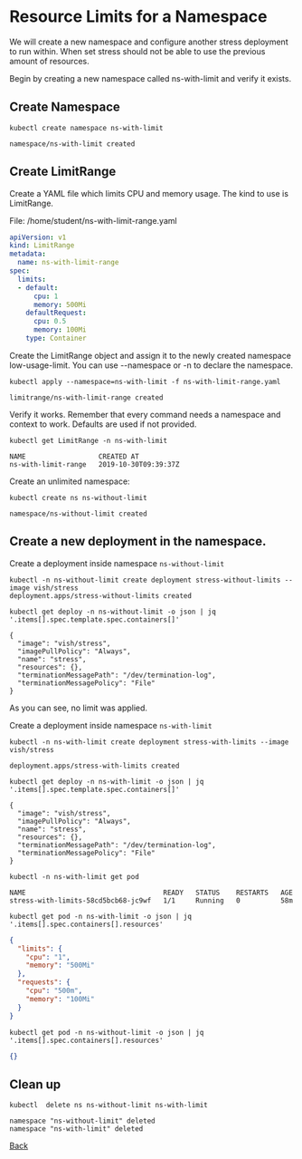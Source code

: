 # Resource Limits for a Namespace


We will create a new namespace and configure another stress deployment to run within. When set stress should not be able to use the previous amount of resources.

Begin by creating a new namespace called ns-with-limit and verify it exists.

## Create Namespace

```
kubectl create namespace ns-with-limit
```
```  
namespace/ns-with-limit created
```

## Create LimitRange

Create a YAML file which limits CPU and memory usage. The kind to use is LimitRange.

File: /home/student/ns-with-limit-range.yaml

```yaml
apiVersion: v1  
kind: LimitRange  
metadata:  
  name: ns-with-limit-range  
spec:  
  limits:  
  - default:  
      cpu: 1  
      memory: 500Mi  
    defaultRequest:  
      cpu: 0.5  
      memory: 100Mi  
    type: Container
```

Create the LimitRange object and assign it to the newly created namespace low-usage-limit. You can use --namespace or -n to declare the namespace.


```
kubectl apply --namespace=ns-with-limit -f ns-with-limit-range.yaml
```
```
limitrange/ns-with-limit-range created
```

Verify it works. Remember that every command needs a namespace and context to work. Defaults are used if not provided.

```
kubectl get LimitRange -n ns-with-limit
```
```
NAME                  CREATED AT
ns-with-limit-range   2019-10-30T09:39:37Z
```

Create an unlimited namespace:

```
kubectl create ns ns-without-limit
```
```
namespace/ns-without-limit created
```

## Create a new deployment in the namespace.

Create a deployment inside namespace `ns-without-limit`

```
kubectl -n ns-without-limit create deployment stress-without-limits --image vish/stress  
deployment.apps/stress-without-limits created
```

```
kubectl get deploy -n ns-without-limit -o json | jq '.items[].spec.template.spec.containers[]'
```
```
{
  "image": "vish/stress",
  "imagePullPolicy": "Always",
  "name": "stress",
  "resources": {},
  "terminationMessagePath": "/dev/termination-log",
  "terminationMessagePolicy": "File"
}
```
As you can see, no limit was applied.

Create a deployment inside namespace `ns-with-limit`

```
kubectl -n ns-with-limit create deployment stress-with-limits --image vish/stress
```
```
deployment.apps/stress-with-limits created
```

```
kubectl get deploy -n ns-with-limit -o json | jq '.items[].spec.template.spec.containers[]'
```
```
{
  "image": "vish/stress",
  "imagePullPolicy": "Always",
  "name": "stress",
  "resources": {},
  "terminationMessagePath": "/dev/termination-log",
  "terminationMessagePolicy": "File"
}
```

```
kubectl -n ns-with-limit get pod
```
```
NAME                                  READY   STATUS    RESTARTS   AGE
stress-with-limits-58cd5bcb68-jc9wf   1/1     Running   0          58m
```

```
kubectl get pod -n ns-with-limit -o json | jq '.items[].spec.containers[].resources'
```
```json
{
  "limits": {
    "cpu": "1",
    "memory": "500Mi"
  },
  "requests": {
    "cpu": "500m",
    "memory": "100Mi"
  }
}
```

```
kubectl get pod -n ns-without-limit -o json | jq '.items[].spec.containers[].resources'
```
```json
{}
```


## Clean up
```
kubectl  delete ns ns-without-limit ns-with-limit
```
```
namespace "ns-without-limit" deleted
namespace "ns-with-limit" deleted
```



[Back](lab11.md)
